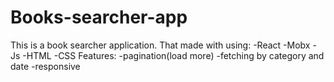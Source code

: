 # Books-searcher-app
This is a book searcher application.
That made with using:
-React
-Mobx
-Js
-HTML
-CSS
Features:
-pagination(load more)
-fetching by category and date
-responsive
